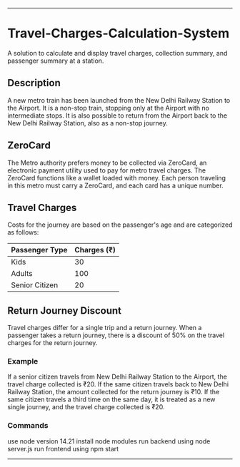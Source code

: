 
---

# Travel-Charges-Calculation-System

A solution to calculate and display travel charges, collection summary, and passenger summary at a station.

## Description

A new metro train has been launched from the New Delhi Railway Station to the Airport. It is a non-stop train, stopping only at the Airport with no intermediate stops. It is also possible to return from the Airport back to the New Delhi Railway Station, also as a non-stop journey.

## ZeroCard

The Metro authority prefers money to be collected via ZeroCard, an electronic payment utility used to pay for metro travel charges. The ZeroCard functions like a wallet loaded with money. Each person traveling in this metro must carry a ZeroCard, and each card has a unique number.

## Travel Charges

Costs for the journey are based on the passenger's age and are categorized as follows:

| Passenger Type  | Charges (₹) |
|-----------------|-------------|
| Kids            | 30          |
| Adults          | 100         |
| Senior Citizen  | 20          |

## Return Journey Discount

Travel charges differ for a single trip and a return journey. When a passenger takes a return journey, there is a discount of 50% on the travel charges for the return journey.

### Example

If a senior citizen travels from New Delhi Railway Station to the Airport, the travel charge collected is ₹20. If the same citizen travels back to New Delhi Railway Station, the amount collected for the return journey is ₹10. If the same citizen travels a third time on the same day, it is treated as a new single journey, and the travel charge collected is ₹20.

### Commands
use node version  14.21
install node modules
run backend using node server.js
run frontend using npm start

---

